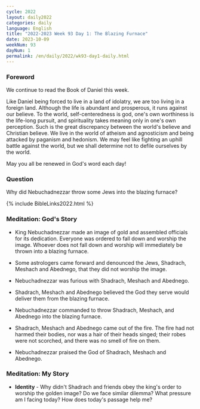 ```yaml
---
cycle: 2022
layout: daily2022
categories: daily
language: English
title: "2022-2023 Week 93 Day 1: The Blazing Furnace"
date: 2023-10-09
weekNum: 93
dayNum: 1
permalink: /en/daily/2022/wk93-day1-daily.html
---
```


### Foreword     
We continue to read the Book of Daniel this week.

Like Daniel being forced to live in a land of idolatry, we are too living in a foreign land. Although the life is abundant and prosperous, it runs against our believe. To the world, self-centeredness is god, one's own worthiness is the life-long pursuit, and spirituality takes meaning only in one's own perception. Such is the great discrepancy between the world's believe and Christian believe. We live in the world of atheism and agnosticism and being attacked by paganism and hedonism. We may feel like fighting an uphill battle against the world, but we shall determine not to defile ourselves by the world.

May you all be renewed in God's word each day!

### Question     
Why did Nebuchadnezzar throw some Jews into the blazing furnace?

{% include BibleLinks2022.html %}

### Meditation: God's Story   
+ King Nebuchadnezzar made an image of gold and assembled officials for its dedication. Everyone was ordered to fall down and worship the image. Whoever does not fall down and worship will immediately be thrown into a blazing furnace. 

+ Some astrologers came forward and denounced the Jews, Shadrach, Meshach and Abednego, that they did not worship the image. 

+ Nebuchadnezzar was furious with Shadrach, Meshach and Abednego. 

+ Shadrach, Meshach and Abednego believed the God they serve would deliver them from the blazing furnace. 

+ Nebuchadnezzar commanded to throw Shadrach, Meshach, and Abednego into the blazing furnace. 

+ Shadrach, Meshach and Abednego came out of the fire. The fire had not harmed their bodies, nor was a hair of their heads singed; their robes were not scorched, and there was no smell of fire on them. 

+ Nebuchadnezzar praised the God of Shadrach, Meshach and Abednego. 

### Meditation: My Story   
+ **Identity** - Why didn't Shadrach and friends obey the king's order to worship the golden image? Do we face similar dilemma? What pressure am I facing today? How does today's passage help me? 
